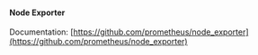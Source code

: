 #### Node Exporter

Documentation: [https://github.com/prometheus/node_exporter](https://github.com/prometheus/node_exporter)